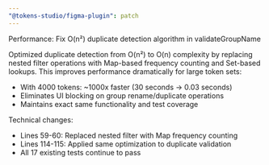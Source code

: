 ```yaml
---
"@tokens-studio/figma-plugin": patch
---
```


Performance: Fix O(n²) duplicate detection algorithm in validateGroupName

Optimized duplicate detection from O(n²) to O(n) complexity by replacing nested filter operations with Map-based frequency counting and Set-based lookups. This improves performance dramatically for large token sets:

- With 4000 tokens: ~1000x faster (30 seconds → 0.03 seconds)
- Eliminates UI blocking on group rename/duplicate operations
- Maintains exact same functionality and test coverage

Technical changes:
- Lines 59-60: Replaced nested filter with Map frequency counting
- Lines 114-115: Applied same optimization to duplicate validation
- All 17 existing tests continue to pass

